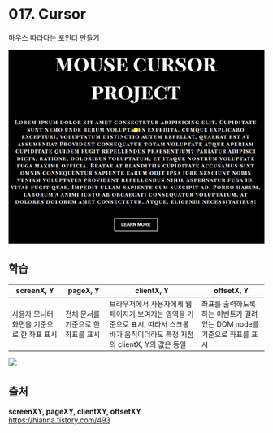 # 017. Cursor

마우스 따라다는 포인터 만들기 

<img src="./017. Cursor.gif">

## 학습 

screenX, Y | pageX, Y | clientX, Y | offsetX, Y
---|---|---|---|
사용자 모니터 화면을 기준으로 한 좌표 표시 | 전체 문서를 기준으로 한 좌표를 표시 | 브라우저에서 사용자에세 웹페이지가 보여지는 영역을 기준으로 표시, 따라서 스크롤바가 움직이더라도 특정 지점의 clientX, Y의 값은 동일 | 좌표를 출력하도록 하는 이벤트가 걸려있는  DOM node를 기준으로 좌표를 표시


<img src="https://img1.daumcdn.net/thumb/R1280x0/?scode=mtistory2&fname=https%3A%2F%2Fblog.kakaocdn.net%2Fdn%2FrCXEA%2FbtqTENH2CxO%2F5kLO54ytpEhZis68uTdegK%2Fimg.png" style="width:500px">

## 출처
**screenXY, pageXY, clientXY, offsetXY**  
https://hianna.tistory.com/493